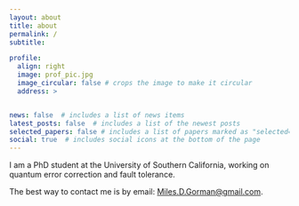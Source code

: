 ```yaml
---
layout: about
title: about
permalink: /
subtitle: 

profile:
  align: right
  image: prof_pic.jpg
  image_circular: false # crops the image to make it circular
  address: >


news: false  # includes a list of news items
latest_posts: false  # includes a list of the newest posts
selected_papers: false # includes a list of papers marked as "selected={true}"
social: true  # includes social icons at the bottom of the page
---
```


I am a PhD student at the University of Southern California, working on quantum error correction and fault tolerance.

The best way to contact me is by email: [Miles.D.Gorman@gmail.com](mailto:Miles.D.Gorman@gmail.com).

<meta name="google-site-verification" content="8HrNjWx5_1GxjMqWAwYkhitq_zuamm5GMePD2HF10uI" />